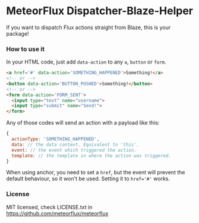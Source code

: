 # MeteorFlux Dispatcher-Blaze-Helper

If you want to dispatch Flux actions straight from Blaze, this is your
package!

### How to use it

In your HTML code, just add `data-action` to any `a`, `button` or `form`.

```html
<a href='#' data-action='SOMETHING_HAPPENED'>Something!</a>
<!-- or -->
<button data-action='BUTTON_PUSHED'>Something!</button>
<!-- or -->
<form data-action='FORM_SENT'>
  <input type="text" name="username">
  <input type="submit" name="Send!">
</form>
```

Any of those codes will send an action with a payload like this:

```javascript
{
  actionType: 'SOMETHING_HAPPENED',
  data: // the data context. Equivalent to 'this'.
  event: // the event which triggered the action.
  template: // the template in where the action was triggered.
}
```

When using anchor, you need to set a `href`, but the event will prevent the
default behaviour, so it won't be used. Setting it to `href='#'` works.

### License

MIT licensed, check LICENSE.txt in https://github.com/meteorflux/meteorflux
